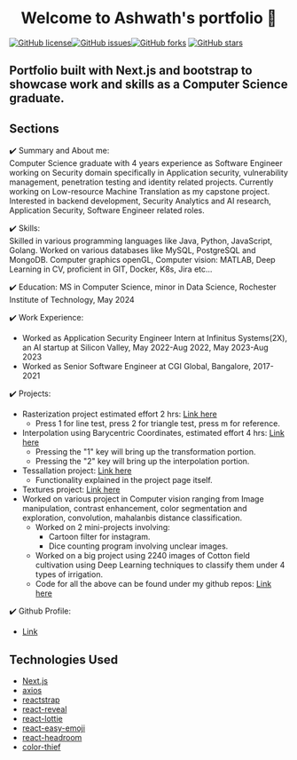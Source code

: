 <h1 align="center">Welcome to Ashwath's portfolio 👋</h1>
<a href="https://github.com/1hanzla100/developer-portfolio/blob/main/LICENSE"><img alt="GitHub license" src="https://img.shields.io/github/license/1hanzla100/developer-portfolio"></a><a href="https://github.com/1hanzla100/developer-portfolio/issues"><img alt="GitHub issues" src="https://img.shields.io/github/issues/1hanzla100/developer-portfolio"></a><a href="https://github.com/1hanzla100/developer-portfolio/network"><img alt="GitHub forks" src="https://img.shields.io/github/forks/1hanzla100/developer-portfolio"></a> <a href="https://github.com/1hanzla100/developer-portfolio/stargazers"><img alt="GitHub stars" src="https://img.shields.io/github/stars/1hanzla100/developer-portfolio"></a>

## Portfolio built with Next.js and bootstrap to showcase work and skills as a Computer Science graduate.

<!-- <p align="center">
  <kbd>
    <img src="https://github.com/1hanzla100/developer-portfolio/blob/master/picture.PNG"></img>
  </kbd>
</p> -->

<!-- ## To view a live example, **[click here](https://developer-portfolio-1hanzla100.vercel.app/)**.

Just Edit `portfolio.js` to get your personal portfolio. Feel free to use it as-is or customize it as much as you want.

But if you want to **contribute** and make this much better for other developer have a look at [Issues](https://github.com/1hanzla100/developer-portfolio/issues).

If you created something awesome and want to contribute then feel free to open an [pull request](https://github.com/1hanzla100/developer-portfolio/pulls). -->


## Sections

✔️ Summary and About me: \
Computer Science graduate with 4 years experience as Software Engineer working on Security domain specifically in Application security, vulnerability management, penetration testing and identity related projects. Currently working on Low-resource Machine Translation as my capstone project. Interested in backend development, Security Analytics and AI research, Application Security, Software Engineer related roles. 


✔️ Skills: \
Skilled in various programming languages like Java, Python, JavaScript, Golang. Worked on various databases like MySQL, PostgreSQL and MongoDB. 
Computer graphics openGL,
Computer vision: MATLAB, Deep Learning in CV, 
proficient in GIT, Docker, K8s, Jira etc... 

✔️ Education: 
MS in Computer Science, minor in Data Science, Rochester Institute of Technology, May 2024

✔️ Work Experience: 
- Worked as Application Security Engineer Intern at Infinitus Systems(2X), an AI startup at Silicon Valley, May 2022-Aug 2022, May 2023-Aug 2023
- Worked as Senior Software Engineer at CGI Global, Bangalore, 2017-2021

✔️ Projects: 
- Rasterization project estimated effort 2 hrs: [Link here](https://ashwathhalemane.github.io/CSCI610-Assignment2) 
  - Press 1 for line test, press 2 for  triangle test, press m for reference.
- Interpolation using Barycentric Coordinates, estimated effort 4 hrs: [Link here](https://ashwathhalemane.github.io/CSCI610-Assignment3)
  - Pressing the "1" key will bring up the transformation portion.
  - Pressing the "2" key will bring up the interpolation portion.
- Tessallation project: [Link here](https://ashwathhalemane.github.io/CSCI610-Assignment4/assn4-tessellation.html)
  - Functionality explained in the project page itself.
- Textures project: [Link here](https://ashwathhalemane.github.io/csci610-assn7/assn7-textures.html)
- Worked on various project in Computer vision ranging from Image manipulation, contrast enhancement, color segmentation and exploration, convolution, mahalanbis distance classification.
  - Worked on 2 mini-projects involving:
    - Cartoon filter for instagram.
    - Dice counting program involving unclear images.
  - Worked on a big project using 2240 images of Cotton field cultivation using Deep Learning techniques to classify them under 4 types of irrigation. 
  - Code for all the above can be found under my github repos: [Link here](https://github.com/ashwathhalemane)

✔️ Github Profile: 
- [Link](https://github.com/ashwathhalemane)

## Technologies Used

-   [Next.js](https://nextjs.org/)
-   [axios](https://www.npmjs.com/package/axios)
-   [reactstrap](https://reactstrap.github.io/)
-   [react-reveal](https://www.react-reveal.com/)
-   [react-lottie](https://www.npmjs.com/package/react-lottie)
-   [react-easy-emoji](https://github.com/appfigures/react-easy-emoji)
-   [react-headroom](https://github.com/KyleAMathews/react-headroom)
-   [color-thief](https://github.com/lokesh/color-thief)
